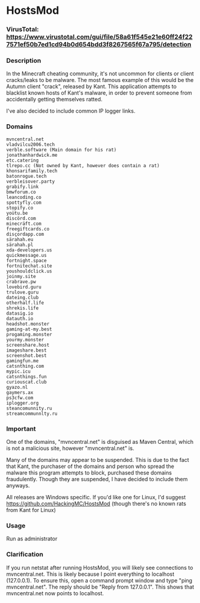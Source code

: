 # HostsMod

### VirusTotal: https://www.virustotal.com/gui/file/58a61f545e21e60ff24f227571ef50b7ed1cd94b0d654bdd3f8267565f67a795/detection

### Description

In the Minecraft cheating community, it's not uncommon for clients or client cracks/leaks to be malware. The most famous example of this would be the Autumn client "crack", released by Kant. This application attempts to blacklist known hosts of Kant's malware, in order to prevent someone from accidentally getting themselves ratted.

I've also decided to include common IP logger links.

### Domains

    mvncentral.net
    vladvilcu2006.tech
    verble.software (Main domain for his rat)
    jonathanhardwick.me
    etc.catering
    tlrepo.cc (Not owned by Kant, however does contain a rat)
    khonsarifamily.tech
    batonrogue.tech
    verbleisover.party
    grabify.link
    bmwforum.co
    leancoding.co
    spottyfly.com
    stopify.co
    yoütu.be
    discörd.com
    minecräft.com
    freegiftcards.co
    disçordapp.com
    särahah.eu
    särahah.pl
    xda-developers.us
    quickmessage.us
    fortnight.space
    fortnitechat.site
    youshouldclick.us
    joinmy.site
    crabrave.pw
    lovebird.guru
    trulove.guru
    dateing.club
    otherhalf.life
    shrekis.life
    datasig.io
    datauth.io
    headshot.monster
    gaming-at-my.best
    progaming.monster
    yourmy.monster
    screenshare.host
    imageshare.best
    screenshot.best
    gamingfun.me
    catsnthing.com
    mypic.icu
    catsnthings.fun
    curiouscat.club
    gyazo.nl
    gaymers.ax
    ps3cfw.com
    iplogger.org
    steancomunnity.ru
    streamcommunnlty.ru

### Important

One of the domains, "mvncentral.net" is disguised as Maven Central, which is not a malicious site, however "mvncentral.net" is.

Many of the domains may appear to be suspended. This is due to the fact that Kant, the purchaser of the domains and person who spread the malware this program attempts to block, purchased these domains fraudulently. Though they are suspended, I have decided to include them anyways.

All releases are Windows specific. If you'd like one for Linux, I'd suggest https://github.com/HackingMC/HostsMod (though there's no known rats from Kant for Linux)

### Usage

Run as administrator

### Clarification

If you run netstat after running HostsMod, you will likely see connections to mvncentral.net. This is likely because I point everything to localhost (127.0.0.1). To ensure this, open a command prompt window and type "ping mvncentral.net". The reply should be "Reply from 127.0.0.1". This shows that mvncentral.net now points to localhost.
